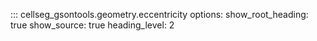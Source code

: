 ::: cellseg_gsontools.geometry.eccentricity
    options:
      show_root_heading: true
      show_source: true
      heading_level: 2

